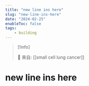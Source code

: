 ```yaml
---
title: "new line ins here"
slug: "new-line-ins-here"
date: "2024-02-25"
enableToc: false
tags:
    - building
---
```


> [!info]
>
> 🌱 來自: [[small cell lung cancer]]

# new line ins here


